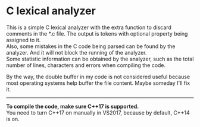 # C lexical analyzer
This is a simple C lexical analyzer with the extra function to discard comments in the *.c file. The output is tokens with optional property being assigned to it.  
Also, some mistakes in the C code being parsed can be found by the analyzer. And it will not block the running of the analyzer.   
Some statistic information can be obtained by the analyzer, such as the total number of lines, characters and errors when compiling the code.  

By the way, the double buffer in my code is not considered useful because most operating systems help buffer the file content. Maybe someday I'll fix it.


***

**To compile the code, make sure C++17 is supported.**  
You need to turn C++17 on manually in VS2017, because by default, C++14 is on.